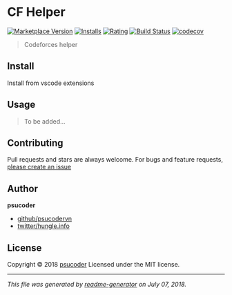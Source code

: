# CF Helper
[![Marketplace Version](https://vsmarketplacebadge.apphb.com/version/psucoder.cfhelper.svg)](https://marketplace.visualstudio.com/items?itemName=psucoder.cfhelper) [![Installs](https://vsmarketplacebadge.apphb.com/installs/psucoder.cfhelper.svg)](https://marketplace.visualstudio.com/items?itemName=psucoder.cfhelper) [![Rating](https://vsmarketplacebadge.apphb.com/rating/psucoder.cfhelper.svg)](https://marketplace.visualstudio.com/items?itemName=psucoder.cfhelper) [![Build Status](https://travis-ci.org/psucodervn/cfhelper.svg?branch=master)](https://travis-ci.org/psucodervn/cfhelper)
[![codecov](https://codecov.io/gh/psucodervn/cfhelper/branch/master/graph/badge.svg)](https://codecov.io/gh/psucodervn/cfhelper)
> Codeforces helper

## Install

Install from vscode extensions

## Usage

> To be added...

## Contributing

Pull requests and stars are always welcome. For bugs and feature requests, [please create an issue](https://github.com/psucodervn/cfhelper/issues)

## Author

**psucoder**

* [github/psucodervn](https://github.com/psucodervn)
* [twitter/hungle.info](http://twitter.com/hungle.info)

## License

Copyright © 2018 [psucoder](https://github.com/psucodervn)
Licensed under the MIT license.

***

_This file was generated by [readme-generator](https://github.com/jonschlinkert/readme-generator) on July 07, 2018._
